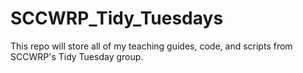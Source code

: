 # SCCWRP_Tidy_Tuesdays
This repo will store all of my teaching guides, code, and scripts from SCCWRP's Tidy Tuesday group.
